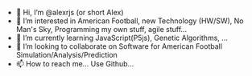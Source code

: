 - 👋 Hi, I’m @alexrjs (or short Alex)
- 👀 I’m interested in American Football, new Technology (HW/SW), No Man's Sky, Programming my own stuff, agile stuff...
- 🌱 I’m currently learning JavaScript(P5js), Genetic Algorithms, ...
- 💞️ I’m looking to collaborate on Software for American Football Simulation/Analysis/Prediction
- 📫 How to reach me... Use Github...

<!---
alexrjs/alexrjs is a ✨ special ✨ repository because its `README.md` (this file) appears on your GitHub profile.
You can click the Preview link to take a look at your changes.
--->
